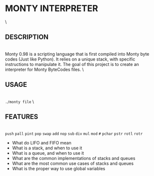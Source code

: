 # MONTY INTERPRETER
\
## 		DESCRIPTION
\
		Monty 0.98 is a scripting language that is first compiled into Monty byte codes (Just like Python). It 	relies on a unique stack, with specific instructions to manipulate it. The goal of this project is to create an interpreter for Monty ByteCodes files.
\

##		USAGE
\
		`./monty file`
\
##		FEATURES
\
 		`push`
 		`pall`
 		`pint`
 		`pop`
 		`swap`
 		`add`
 		`nop`
 		`sub`
 		`div`
 		`mul`
 		`mod`
 		`#`
 		`pchar`
 		`pstr`
 		`rotl`
 		`rotr`


*   What do LIFO and FIFO mean
*   What is a stack, and when to use it
*   What is a queue, and when to use it
*   What are the common implementations of stacks and queues
*   What are the most common use cases of stacks and queues
*   What is the proper way to use global variables
